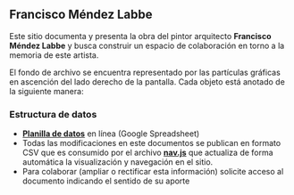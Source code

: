 ## Francisco Méndez Labbe

Este sitio documenta y presenta la obra del pintor arquitecto **Francisco Méndez Labbe** y busca construir un espacio de colaboración en torno a la memoria de este artista.  

El fondo de archivo se encuentra representado por las partículas gráficas en ascención del lado derecho de la pantalla. Cada objeto está anotado de la siguiente manera:

### Estructura de datos

- **[Planilla de datos](https://docs.google.com/spreadsheets/d/1mqtQ9cNma4IPtqgrjeQuDyubLxAt340NSJyxstwYCDs/edit?usp=sharing)** en línea (Google Spreadsheet)
- Todas las modificaciones en este documentos se publican en formato CSV que es consumido por el archivo **[nav.js](js/nav.js)** que actualiza de forma automática la visualización y navegación en el sitio.
- Para colaborar (ampliar o rectificar esta información) solicite acceso al documento indicando el sentido de su aporte